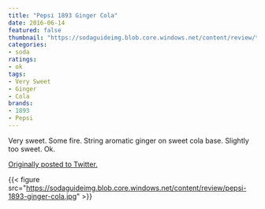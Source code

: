 ```yaml
---
title: "Pepsi 1893 Ginger Cola"
date: 2016-06-14
featured: false
thumbnail: "https://sodaguideimg.blob.core.windows.net/content/review/thumbs/pepsi-1893-ginger-cola.jpg"
categories:
- soda
ratings:
- ok
tags:
- Very Sweet
- Ginger
- Cola
brands:
- 1893
- Pepsi
---
```


Very sweet. Some fire. String aromatic ginger on sweet cola base. Slightly too sweet. Ok.

[Originally posted to Twitter.](https://twitter.com/Cavorter/status/742789357279399937)

{{< figure src="https://sodaguideimg.blob.core.windows.net/content/review/pepsi-1893-ginger-cola.jpg" >}}

